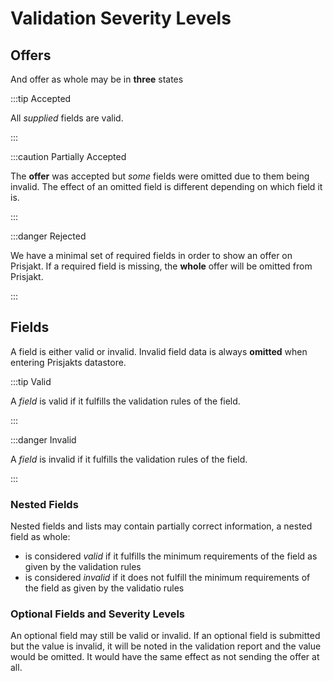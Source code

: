 # Validation Severity Levels


## Offers

And offer as whole may be in **three** states


:::tip Accepted

All *supplied* fields are valid.

:::

:::caution Partially Accepted

The **offer** was accepted but *some* fields were omitted due to them being invalid. The
effect of an omitted field is different depending on which field it is.

:::

:::danger Rejected

We have a minimal set of required fields in order to show an offer on Prisjakt. If a required field
is missing, the **whole** offer will be omitted from Prisjakt.

:::

## Fields

A field is either valid or invalid. Invalid field data is always **omitted** when entering Prisjakts datastore.

:::tip Valid

A *field* is valid if it fulfills the validation rules of the field.

:::

:::danger Invalid

A *field* is invalid if it fulfills the validation rules of the field.

:::

### Nested Fields

Nested fields and lists may contain partially correct information, a nested field as whole:

* is considered *valid* if it fulfills the minimum requirements of the field as given by the validation rules
* is considered *invalid* if it does not fulfill the minimum requirements of the field as given by the validatio rules


### Optional Fields and Severity Levels

An optional field may still be valid or invalid. If an optional field is submitted but the value is invalid, it will
be noted in the validation report and the value would be omitted. It would have the same effect as not sending the offer
at all.